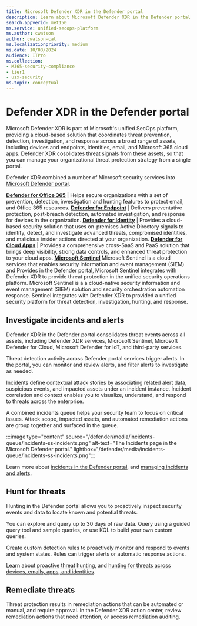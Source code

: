```yaml
---
title: Microsoft Defender XDR in the Defender portal 
description: Learn about Microsoft Defender XDR in the Defender portal
search.appverid: met150
ms.service: unified-secops-platform
ms.author: cwatson
author: cwatson-cat
ms.localizationpriority: medium
ms.date: 10/08/2024
audience: ITPro
ms.collection:
- M365-security-compliance
- tier1
- usx-security
ms.topic: conceptual
---
```


# Defender XDR in the Defender portal

Microsoft Defender XDR is part of Microsoft's unified SecOps platform, providing a cloud-based solution that coordinates threat prevention, detection, investigation, and response across a broad range of assets, including devices and endpoints, identities, email, and Microsoft 365 cloud apps. Defender XDR cosolidates threat signals from these assets, so that you can manage your organizational threat protection strategy from a single portal.

Defender XDR combined a number of Microsoft security services into [Microsoft Defender portal](https://security.microsoft.com). 

**[Defender for Office 365](/defender-office-365/mdo-sec-ops-guid)** | Helps secure organizations with a set of prevention, detection, investigation and hunting features to protect email, and Office 365 resources. 
**[Defender for Endpoint](/defender-endpoint/mde-sec-ops-guide)** | Delivers preventative protection, post-breach detection, automated investigation, and response for devices in the organization.
**[Defender for Identity](/defender-xdr/microsoft-365-security-center-mdi)** | Provides a cloud-based security solution that uses on-premises Active Directory signals to identify, detect, and investigate advanced threats, compromised identities, and malicious insider actions directed at your organization.
**[Defender for Cloud Apps](/defender-xdr/microsoft-365-security-center-defender-cloud-app)** | Provides a comprehensive cross-SaaS and PaaS solution that brings deep visibility, strong data controls, and enhanced threat protection to your cloud apps.
**[Microsoft Sentinel](/azure/sentinel/microsoft-365-defender-sentinel-integration)** Microsoft Sentinel is a cloud services that enables security information and event management (SIEM) and Provides in the Defender portal, Microsoft Sentinel integrates with Defender XDR to provide threat protection in the unified security operations platform. Microsoft Sentinel is a a cloud-native security information and event management (SIEM) solution and security orchestration automation response. Sentinel integrates with Defender XDR to provided a unified security platform for threat detection, investigation, hunting, and response.


## Investigate incidents and alerts

Defender XDR in the Defender portal consolidates threat events across all assets, including Defender XDR services, Microsoft Sentinel, Microsoft Defender for Cloud, Microsoft Defender for IoT, and third-party services. 

Threat detection activity across Defender portal services trigger alerts. In the portal, you can monitor and review alerts, and filter alerts to investigate as needed.

Incidents define contextual attack stories by associating related alert data, suspicious events, and impacted assets under an incident instance. Incident correlation and context enables you to visualize, understand, and respond to threats across the enterprise.

A combined incidents queue helps your security team to focus on critical issues. Attack scope, impacted assets, and automated remediation actions are group together and surfaced in the queue.


:::image type="content" source="/defender/media/incidents-queue/incidents-ss-incidents.png" alt-text="The Incidents page in the Microsoft Defender portal." lightbox="/defender/media/incidents-queue/incidents-ss-incidents.png":::


Learn more about [incidents in the Defender portal](/defender-xdr/incidents-overview), and [managing incidents and alerts](/defender-xdr/manage-incidents).

## Hunt for threats

Hunting in the Defender portal allows you to proactively inspect security events and data to locate known and potential threats. 

You can explore and query up to 30 days of raw data. Query using a guided query tool and sample queries, or use KQL to build your own custom queries.

Create custom detection rules to proactively monitor and respond to events and system states. Rules can trigger alerts or automatic response actions.

Learn about [proactive threat hunting](/defender-xdr/advanced-hunting-overview), and [hunting for threats across devices, emails, apps, and identities](/defender-xdr/advanced-hunting-query-emails-devices).

## Remediate threats

Threat protection results in remediation actions that can be automated or manual, and require approval. In the Defender XDR action center, review remediation actions that need attention, or access remediation auditing. 


